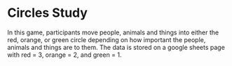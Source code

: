 # Circles Study

In this game, participants move people, animals and things into either the red, orange, or green circle depending on how important the people, animals and things are to them. The data is stored on a google sheets page with red = 3, orange = 2, and green = 1.

